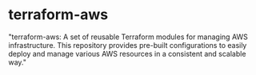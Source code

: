 # terraform-aws
"terraform-aws: A set of reusable Terraform modules for managing AWS infrastructure. This repository provides pre-built configurations to easily deploy and manage various AWS resources in a consistent and scalable way."
